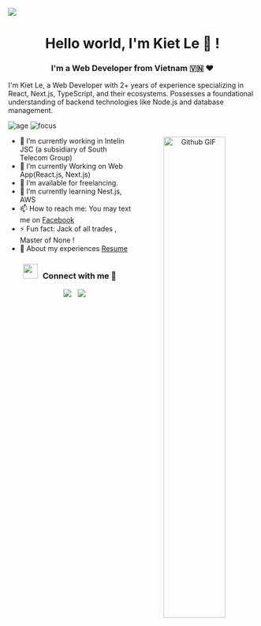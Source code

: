 ![](https://raw.githubusercontent.com/halfrost/halfrost/master/icons/header_.png)

<h1 align="center"> Hello world, I'm Kiet Le 🐼 ! </h1>

<h3 align="center">I'm a Web Developer from Vietnam 🇻🇳 ❤</h3>
  
I'm Kiet Le, a Web Developer with 2+ years of experience specializing in React, Next.js, TypeScript, and their ecosystems. Possesses a foundational understanding of backend technologies like Node.js and database management.

![age](https://img.shields.io/badge/age-25-blue)
![focus](https://img.shields.io/badge/focus-FullStack-brightgreen)

<a target="_blank" align="center">
  <img
    align="right"
    width="50%" 
    alt="Github GIF"
    src="https://media.giphy.com/media/SWoSkN6DxTszqIKEqv/giphy.gif"
  />
</a>

- 🔭 I’m currently working in Intelin JSC (a subsidiary of South Telecom Group)
- 🌱 I’m currently Working on Web App(React.js, Next.js)
- 🤝 I’m available for freelancing.
- 🌱 I’m currently learning Nest.js, AWS
- 📫 How to reach me: You may text me on [Facebook](https://fb.com/tankietfunny)
- ⚡ Fun fact: Jack of all trades , Master of None !
- 📄 About my experiences [Resume](resume.io)
  <br />

<h3 align="center">
  <img
    src="https://media.giphy.com/media/iY8CRBdQXODJSCERIr/giphy.gif"
    width="30"
    height="30"
    style="margin-right: 10px"
  />Connect with me 🤝
</h3>
<p align="center"></p>
<div align="center" class="icons-social" style="margin-left: 10px">
  <a
    style="margin-left: 10px"
    target="_blank"
    href="https://www.linkedin.com/in/tkietle1002"
  >
    <img src="https://img.icons8.com/doodle/40/000000/linkedin--v2.png"
  /></a>
  <a
    style="margin-left: 10px"
    target="_blank"
    href="https://github.com/InnocentScott"
  >
    <img src="https://img.icons8.com/doodle/40/000000/github--v1.png"
  /></a>
</div>
<p></p>
